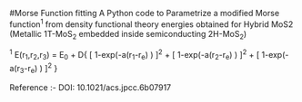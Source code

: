 #Morse Function fitting 
A Python code to Parametrize a modified Morse function<sup>1</sup> from density functional theory energies obtained for Hybrid MoS2 (Metallic 1T-MoS<sub>2</sub> embedded inside semiconducting 2H-MoS<sub>2</sub>)

<sup>1</sup> E(r<sub>1</sub>,r<sub>2</sub>,r<sub>3</sub>) = E<sub>0</sub> + D{ [ 1-exp(-a(r<sub>1</sub>-r<sub>e</sub>) ) ]<sup>2</sup> + [ 1-exp(-a(r<sub>2</sub>-r<sub>e</sub>) ) ]<sup>2</sup> + [ 1-exp(-a(r<sub>3</sub>-r<sub>e</sub>) ) ]<sup>2</sup> } 

Reference :- DOI: 10.1021/acs.jpcc.6b07917
